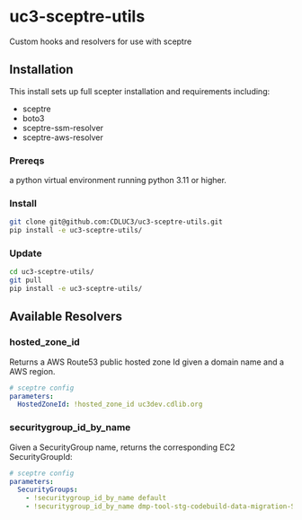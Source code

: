# uc3-sceptre-utils
Custom hooks and resolvers for use with sceptre

## Installation

This install sets up full scepter installation and requirements including:
- sceptre
- boto3
- sceptre-ssm-resolver
- sceptre-aws-resolver


### Prereqs

a python virtual environment running python 3.11 or higher.


### Install
```bash
git clone git@github.com:CDLUC3/uc3-sceptre-utils.git
pip install -e uc3-sceptre-utils/
```


### Update
```bash
cd uc3-sceptre-utils/
git pull
pip install -e uc3-sceptre-utils/
```


## Available Resolvers

### hosted_zone_id

Returns a AWS Route53 public hosted zone Id given a domain name and a AWS region.
```yaml
# sceptre config
parameters:
  HostedZoneId: !hosted_zone_id uc3dev.cdlib.org

```

### securitygroup_id_by_name

Given a SecurityGroup name, returns the corresponding EC2 SecurityGroupId:
```yaml
# sceptre config
parameters:
  SecurityGroups:
    - !securitygroup_id_by_name default
    - !securitygroup_id_by_name dmp-tool-stg-codebuild-data-migration-SecGrp
```
